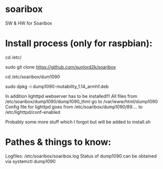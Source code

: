 # soaribox
SW &amp; HW for Soaribox


# Install process (only for raspbian):

cd /etc/

sudo git clone https://github.com/sunlord2k/soaribox

cd /etc/soaribox/dum1090

sudo dpkg -i dump1090-mutability_1.14_armhf.deb

In addition lighttpd webserver has to be installed!!!
All files from /etc/soaribox/dump1090/dump1090_thml go to /var/www/html/dump1090
Config file for lighttpd goes from /etc/soaribox/dump1090/89.... to /etc/lighttpd/conf-enabled

Probably some more stuff which I forgot but will be added to install.sh


# Pathes & things to know:

Logfiles: /etc/soaribox/soaribox.log
Status of dump1090 can be obtained via systemctl dump1090
